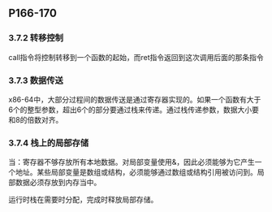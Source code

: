 ## P166-170

### 3.7.2 转移控制

call指令将控制转移到一个函数的起始，而ret指令返回到这次调用后面的那条指令

### 3.7.3 数据传送

x86-64中，大部分过程间的数据传送是通过寄存器实现的。如果一个函数有大于6个的整型参数，超出6个的部分要通过栈来传递。通过栈传递参数，数据大小要和8的倍数对齐。

### 3.7.4 栈上的局部存储

当：寄存器不够存放所有本地数据。对局部变量使用&，因此必须能够为它产生一个地址。某些局部变量是数组或结构，必须能够通过数组或结构引用被访问到。局部数据必须存放到内存当中。

运行时栈在需要时分配，完成时释放局部存储。
